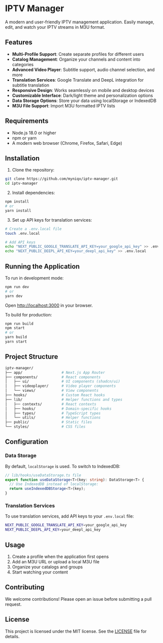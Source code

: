 
# **IPTV Manager**

A modern and user-friendly IPTV management application. Easily manage, edit, and watch your IPTV streams in M3U format.

## Features

- **Multi-Profile Support**: Create separate profiles for different users
- **Catalog Management**: Organize your channels and content into categories
- **Advanced Video Player**: Subtitle support, audio channel selection, and more
- **Translation Services**: Google Translate and DeepL integration for subtitle translation
- **Responsive Design**: Works seamlessly on mobile and desktop devices
- **Customizable Interface**: Dark/light theme and personalization options
- **Data Storage Options**: Store your data using localStorage or IndexedDB
- **M3U File Support**: Import M3U formatted IPTV lists

## Requirements

- Node.js 18.0 or higher
- npm or yarn
- A modern web browser (Chrome, Firefox, Safari, Edge)

## Installation

1. Clone the repository:
```bash
git clone https://github.com/myniqx/iptv-manager.git
cd iptv-manager
```
2. Install dependencies:
```bash
npm install
# or
yarn install
```
3. Set up API keys for translation services:
```bash
# Create a .env.local file
touch .env.local

# Add API keys
echo "NEXT_PUBLIC_GOOGLE_TRANSLATE_API_KEY=your_google_api_key" >> .env.local
echo "NEXT_PUBLIC_DEEPL_API_KEY=your_deepl_api_key" >> .env.local
```
## Running the Application

To run in development mode:

```bash
npm run dev
# or
yarn dev
```
Open [http://localhost:3000](http://localhost:3000) in your browser.

To build for production:

```bash
npm run build
npm start
# or
yarn build
yarn start
```
## Project Structure

```bash
iptv-manager/
├── app/                  # Next.js App Router
├── components/           # React components
│   ├── ui/               # UI components (shadcn/ui)
│   ├── videoplayer/      # Video player components
│   └── views/            # View components
├── hooks/                # Custom React hooks
├── lib/                  # Helper functions and types
│   ├── contexts/         # React contexts
│   ├── hooks/            # Domain-specific hooks
│   ├── types/            # TypeScript types
│   └── utils/            # Helper functions
├── public/               # Static files
└── styles/               # CSS files
```
## Configuration

### Data Storage

By default, `localStorage` is used. To switch to IndexedDB:

```typescript
// lib/hooks/useDataStorage.ts file
export function useDataStorage<T>(key: string): DataStorage<T> {
  // Use IndexedDB instead of localStorage:
  return useIndexedDBStorage<T>(key);
}
```
### Translation Services

To use translation services, add API keys to your `.env.local` file:

```bash
NEXT_PUBLIC_GOOGLE_TRANSLATE_API_KEY=your_google_api_key
NEXT_PUBLIC_DEEPL_API_KEY=your_deepl_api_key
```
## Usage

1. Create a profile when the application first opens
2. Add an M3U URL or upload a local M3U file
3. Organize your catalogs and groups
4. Start watching your content

## Contributing

We welcome contributions! Please open an issue before submitting a pull request.

## License

This project is licensed under the MIT license. See the [LICENSE](LICENSE) file for details.
